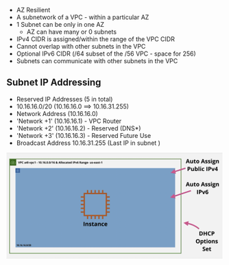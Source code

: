 - AZ Resilient
- A subnetwork of a VPC - within a particular AZ
- 1 Subnet can be only in one AZ
	- AZ can have many or 0 subnets
- IPv4 CIDR is assigned/within the range of the VPC CIDR
- Cannot overlap with other subnets in the VPC
- Optional IPv6 CIDR (/64 subset of the /56 VPC - space for 256)
- Subnets can communicate with other subnets in the VPC


## Subnet IP Addressing
- Reserved IP Addresses (5 in total)
- 10.16.16.0/20 (10.16.16.0 ==> 10.16.31.255)
- Network Address (10.16.16.0)
- 'Network +1' (10.16.16.1) - VPC Router
- 'Network +2' (10.16.16.2) - Reserved (DNS*)
- 'Network +3' (10.16.16.3) - Reserved Future Use
- Broadcast Address 10.16.31.255 (Last IP in subnet )

![](AWS/Cloud%20Solutions%20Architect/Personal%20Notes/attachments/Pasted%20image%2020240326190455.png)
